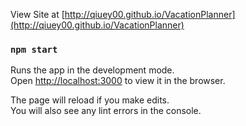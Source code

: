View Site at [http://qiuey00.github.io/VacationPlanner](http://qiuey00.github.io/VacationPlanner)

### `npm start`

Runs the app in the development mode.<br>
Open [http://localhost:3000](http://localhost:3000) to view it in the browser.

The page will reload if you make edits.<br>
You will also see any lint errors in the console.
